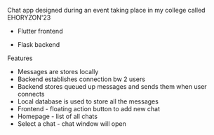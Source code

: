Chat app designed during an event taking place in my college called EHORYZON'23


* Flutter frontend 

* Flask backend

Features

* Messages are stores locally 
* Backend establishes connection bw 2 users
* Backend stores queued up messages and sends them when user connects
* Local database is used to store all the messages
* Frontend - floating action button to add new chat
* Homepage - list of all chats
* Select a chat - chat window will open


